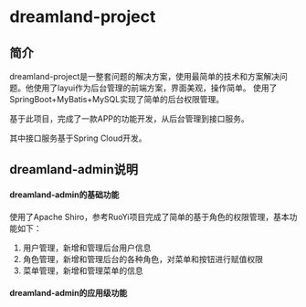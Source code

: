 # dreamland-project

## 简介

dreamland-project是一整套问题的解决方案，使用最简单的技术和方案解决问题。他使用了layui作为后台管理的前端方案，界面美观，操作简单。
使用了SpringBoot+MyBatis+MySQL实现了简单的后台权限管理。

基于此项目，完成了一款APP的功能开发，从后台管理到接口服务。

其中接口服务基于Spring Cloud开发。

## dreamland-admin说明

#### dreamland-admin的基础功能

使用了Apache Shiro，参考RuoYi项目完成了简单的基于角色的权限管理，基本功能如下：

1. 用户管理，新增和管理后台用户信息
2. 角色管理，新增和管理后台的各种角色，对菜单和按钮进行赋值权限
3. 菜单管理，新增和管理菜单的信息

#### dreamland-admin的应用级功能